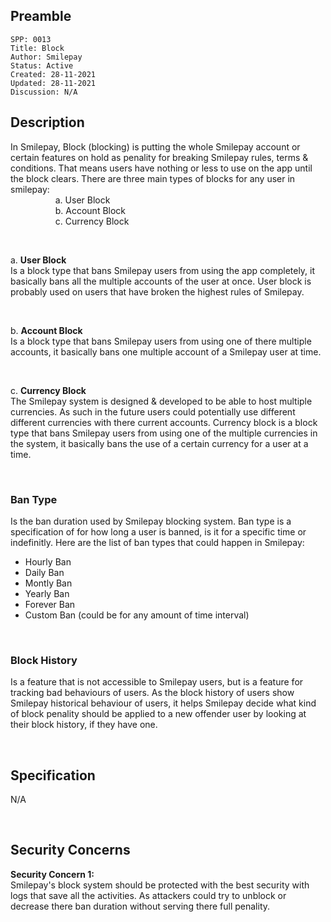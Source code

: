 ## Preamble

```
SPP: 0013
Title: Block
Author: Smilepay
Status: Active
Created: 28-11-2021
Updated: 28-11-2021
Discussion: N/A
```

## Description
In Smilepay, Block (blocking) is putting the whole Smilepay account or certain features on hold as penality for breaking Smilepay rules, terms & conditions. That means users have nothing or less to use on the app until the block clears. There are three main types of blocks for any user in smilepay: <br />
&emsp; &emsp; &emsp; &emsp; a. User Block <br />
&emsp; &emsp; &emsp; &emsp; b. Account Block <br />
&emsp; &emsp; &emsp; &emsp; c. Currency Block <br />

<br />

a. **User Block** <br />
Is a block type that bans Smilepay users from using the app completely, it basically bans all the multiple accounts of the user at once. User block is probably used on users that have broken the highest rules of Smilepay.

<br />

b. **Account Block** <br />
Is a block type that bans Smilepay users from using one of there multiple accounts, it basically bans one multiple account of a Smilepay user at time. 

<br />

c. **Currency Block** <br />
The Smilepay system is designed & developed to be able to host multiple currencies. As such in the future users could potentially use different different currencies with there current accounts. Currency block is a block type that bans Smilepay users from using one of the multiple currencies in the system, it basically bans the use of a certain currency for a user at a time.

<br />

### Ban Type 
Is the ban duration used by Smilepay blocking system. Ban type is a specification of for how long a user is banned, is it for a specific time or indefinitly. Here are the list of ban types that could happen in Smilepay:
- Hourly Ban
- Daily Ban
- Montly Ban
- Yearly Ban
- Forever Ban
- Custom Ban (could be for any amount of time interval)

<br />

### Block History
Is a feature that is not accessible to Smilepay users, but is a feature for tracking bad behaviours of users. As the block history of users show Smilepay historical behaviour of users, it helps Smilepay decide what kind of block penality should be applied to a new offender user by looking at their block history, if they have one.

<br />

## Specification
N/A

<br />

## Security Concerns
**Security Concern 1:** <br />
Smilepay's block system should be protected with the best security with logs that save all the activities. As attackers could try to unblock or decrease there ban duration without serving there full penality.
